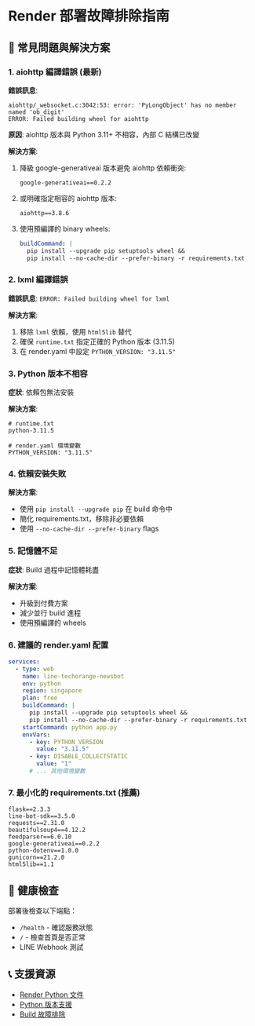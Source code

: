 # Render 部署故障排除指南

## 🔧 常見問題與解決方案

### 1. aiohttp 編譯錯誤 (最新)
**錯誤訊息**: 
```
aiohttp/_websocket.c:3042:53: error: 'PyLongObject' has no member named 'ob_digit'
ERROR: Failed building wheel for aiohttp
```

**原因**: aiohttp 版本與 Python 3.11+ 不相容，內部 C 結構已改變

**解決方案**:
1. 降級 google-generativeai 版本避免 aiohttp 依賴衝突:
   ```
   google-generativeai==0.2.2
   ```
2. 或明確指定相容的 aiohttp 版本:
   ```
   aiohttp==3.8.6
   ```
3. 使用預編譯的 binary wheels:
   ```yaml
   buildCommand: |
     pip install --upgrade pip setuptools wheel &&
     pip install --no-cache-dir --prefer-binary -r requirements.txt
   ```

### 2. lxml 編譯錯誤
**錯誤訊息**: `ERROR: Failed building wheel for lxml`

**解決方案**:
1. 移除 `lxml` 依賴，使用 `html5lib` 替代
2. 確保 `runtime.txt` 指定正確的 Python 版本 (3.11.5)
3. 在 render.yaml 中設定 `PYTHON_VERSION: "3.11.5"`

### 3. Python 版本不相容
**症狀**: 依賴包無法安裝

**解決方案**:
```
# runtime.txt
python-3.11.5

# render.yaml 環境變數
PYTHON_VERSION: "3.11.5"
```

### 4. 依賴安裝失敗
**解決方案**:
- 使用 `pip install --upgrade pip` 在 build 命令中
- 簡化 requirements.txt，移除非必要依賴
- 使用 `--no-cache-dir --prefer-binary` flags

### 5. 記憶體不足
**症狀**: Build 過程中記憶體耗盡

**解決方案**:
- 升級到付費方案
- 減少並行 build 進程
- 使用預編譯的 wheels

### 6. 建議的 render.yaml 配置
```yaml
services:
  - type: web
    name: line-techorange-newsbot
    env: python
    region: singapore
    plan: free
    buildCommand: |
      pip install --upgrade pip setuptools wheel &&
      pip install --no-cache-dir --prefer-binary -r requirements.txt
    startCommand: python app.py
    envVars:
      - key: PYTHON_VERSION
        value: "3.11.5"
      - key: DISABLE_COLLECTSTATIC
        value: "1"
      # ... 其他環境變數
```

### 7. 最小化的 requirements.txt (推薦)
```
flask==2.3.3
line-bot-sdk==3.5.0
requests==2.31.0
beautifulsoup4==4.12.2
feedparser==6.0.10
google-generativeai==0.2.2
python-dotenv==1.0.0
gunicorn==21.2.0
html5lib==1.1
```

## 🏥 健康檢查

部署後檢查以下端點：
- `/health` - 確認服務狀態
- `/` - 檢查首頁是否正常
- LINE Webhook 測試

## 📞 支援資源
- [Render Python 文件](https://render.com/docs/python)
- [Python 版本支援](https://render.com/docs/python-version)
- [Build 故障排除](https://render.com/docs/troubleshooting-deploys)
